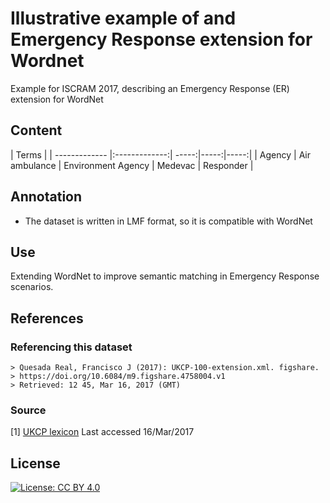# Illustrative example of and Emergency Response extension for Wordnet

Example for ISCRAM 2017, describing an Emergency Response (ER) extension for WordNet

## Content

| Terms |
| ------------- |:-------------:| -----:|-----:|-----:|
|	Agency	|	Air ambulance	|	Environment Agency	|	Medevac	|	Responder	|



## Annotation

- The dataset is written in LMF format, so it is compatible with WordNet


## Use

Extending WordNet to improve semantic matching in Emergency Response scenarios.


## References

### Referencing this dataset
	
	> Quesada Real, Francisco J (2017): UKCP-100-extension.xml. figshare.
	> https://doi.org/10.6084/m9.figshare.4758004.v1
	> Retrieved: 12 45, Mar 16, 2017 (GMT)

### Source

[1] [UKCP lexicon](https://www.gov.uk/government/publications/emergency-responder-interoperability-lexicon) Last accessed 16/Mar/2017


## License 

[![License: CC BY 4.0](https://licensebuttons.net/l/by/4.0/80x15.png)](http://creativecommons.org/licenses/by/4.0/)
	
	
	
	
	
	
	
	

	
	
	
	
	
	
	
	
	
	
	
	
	
	
	
	
	
	
	
	
	
	
	
	
	
	
	
	
	
	
	